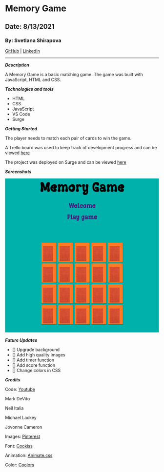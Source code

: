 # Memory Game

## Date: 8/13/2021

### By: Svetlana Shirapova

[GitHub](https://github.com/SvetLana203) | [LinkedIn](https://www.linkedin.com/in/svetlana-shirapova-aa9068219/)

***

***Description***

A Memory Game is a basic matching game. The game was built with JavaScript, HTML and CSS. 

***Technologies and tools***

* HTML
* CSS
* JavaScript
* VS Code
* Surge

***Getting Started***

The player needs to match each pair of cards to win the game.

A Trello board was used to keep track of development progress and can be viewed
[here](https://trello.com/b/YBfECx4z/simple-project-board)

The project was deployed on Surge and can be viewed [here](memory-gameSS.surge.sh)

***Screenshots***

![game](memorygame.png)


***Future Updates***

- [] Upgrade background
- [] Add high quality images
- [] Add timer function
- [] Add score function
- [] Change colors in CSS



***Credits***

Code: [Youtube](https://www.youtube.com/watch?v=zYS4J9m3SsU)

Mark DeVito

Neil Italia

Michael Lackey

Jovonne Cameron

Images: [Pinterest](https://www.pinterest.com/shirapovauu/_saved/)

Font: [Cookiss](https://www.dafont.com/cookiss.font)

Animation: [Animate.css](https://www.youjiadain.com/)

Color: [Coolors](https://coolors.co/palettes/popular)




